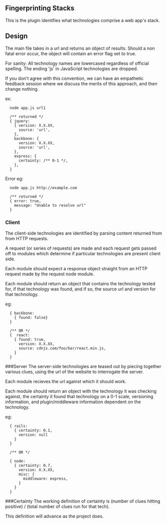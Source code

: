 Fingerprinting Stacks
---------------------

This is the plugin identifies what technologies comprise a web
app's stack. 



## Design
The main file takes in a url and returns an object of results.
Should a non fatal error occur, the object will contain an error flag
set to true.

For sanity:
All technology names are lowercased regardless of official spelling.
The ending 'js' in JavaScript technologies are dropped.

If you don't agree with this convention, we can have an empathetic
feedback session where we discuss the merits of this approach, and then
change nothing.

ex: 
```
  node app.js url1

  /** returned */
  { jquery:
    { version: X.X.XX,
      source: 'url',
    },
    backbone: {
      version: X.X.XX,
      source: 'url',
    },
    express: {
      certainty: /** 0-1 */,
    },
  }  
```

Error eg:
```
  node app.js http://example.com

  /** returned */
  { error: true,
    message: "Unable to resolve url"
  }
```

### Client
The client-side technologies are identified by parsing content returned
from from HTTP requests.

A request (or series of requests) are made and each request gets passed
off to modules which determine if particular technologies are present
client side. 

Each module should expect a response object straight from an HTTP request 
made by the request node module.

Each module should return an object that contains the technology tested for,
if that technology was found, and if so, the source url and version for that technology.

eg:
```
  { backbone:
    { found: false}
  } 

  /** OR */
  {  react:
    { found: true,
      version: X.X.XX,
      source: cdnjs.com/foo/bar/react.min.js,
    }
  }
```

###Server
The server-side technologies are teased out by piecing together various clues, using 
the url of the website to interrogate the server.

Each module recieves the url against which it should work. 

Each module should return an object with the technology it was checking against, the
certainty it found that technology on a 0-1 scale, versioning information, and plugin/middleware
information dependent on the technology.

eg:
``` 
  { rails:
    { certainty: 0.1,
      version: null
    }
  }

  /** OR */
  
  { node:
    { certainty: 0.7,
      version: X.X.XX,
      misc: {
        middleware: express,
      }
    }
  }
```

###Certainty
The working definition of certainty is (number of clues hitting positive) / (total number of clues run for that tech).

This definition will advance as the project does.
